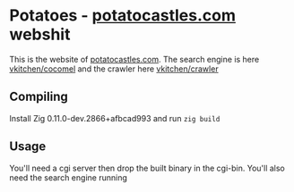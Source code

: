 # Potatoes - [potatocastles.com](http://potatocastles.com) webshit

This is the website of [potatocastles.com](http://potatocastles.com). The search engine is here [vkitchen/cocomel](https://github.com/vkitchen/cocomel) and the crawler here [vkitchen/crawler](https://github.com/vkitchen/crawler)

## Compiling

Install Zig 0.11.0-dev.2866+afbcad993 and run `zig build`

## Usage

You'll need a cgi server then drop the built binary in the cgi-bin. You'll also need the search engine running
